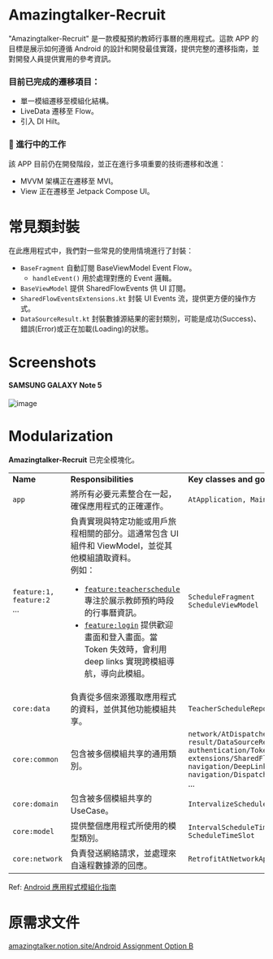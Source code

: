 
# Amazingtalker-Recruit
"Amazingtalker-Recruit" 是一款模擬預約教師行事曆的應用程式。這款 APP 的目標是展示如何遵循 Android 的設計和開發最佳實踐，提供完整的遷移指南，並對開發人員提供實用的參考資訊。

### 目前已完成的遷移項目：

- 單一模組遷移至模組化結構。
- LiveData 遷移至 Flow。
- 引入 DI Hilt。

### 🚧 進行中的工作

該 APP 目前仍在開發階段，並正在進行多項重要的技術遷移和改進：

- MVVM 架構正在遷移至 MVI。
- View 正在遷移至 Jetpack Compose UI。

#  常見類封裝
在此應用程式中，我們對一些常見的使用情境進行了封裝：
- <code>BaseFragment</code>  自動訂閱 BaseViewModel Event Flow。
    - <code>handleEvent()</code>  用於處理對應的 Event 邏輯。
- <code>BaseViewModel</code>  提供 SharedFlowEvents 供 UI 訂閱。
- <code>SharedFlowEventsExtensions.kt</code> 封裝 UI Events 流，提供更方便的操作方式。
- <code>DataSourceResult.kt</code>  封裝數據源結果的密封類別，可能是成功(Success)、錯誤(Error)或正在加載(Loading)的狀態。


#  Screenshots

#### SAMSUNG GALAXY Note 5
![image](https://github.com/azrael8576/amazingtalker-recruit-android/blob/main/amazingtalker_recruit_android_demo.gif)

# Modularization

**Amazingtalker-Recruit**  已完全模塊化。

<table>
  <tr>
   <td><strong>Name</strong>
   </td>
   <td><strong>Responsibilities</strong>
   </td>
   <td><strong>Key classes and good examples</strong>
   </td>
  </tr>
  <tr>
   <td><code>app</code>
   </td>
   <td>將所有必要元素整合在一起，確保應用程式的正確運作。
   </td>
   <td><code>AtApplication, MainActivity</code><br>
   </td>
  </tr>
  <tr>
   <td><code>feature:1,</code><br>
   <code>feature:2</code><br>
   ...
   </td>
   <td>負責實現與特定功能或用戶旅程相關的部分。這通常包含 UI 組件和 ViewModel，並從其他模組讀取資料。<br>
   例如：<br>
   <ul>
      <li><a href="https://github.com/azrael8576/amazingtalker-recruit/tree/main/feature/teacherschedule"><code>feature:teacherschedule</code></a> 專注於展示教師預約時段的行事曆資訊。</li>
      <li><a href="https://github.com/azrael8576/amazingtalker-recruit/tree/main/feature/login"><code>feature:login</code></a> 提供歡迎畫面和登入畫面。當 Token 失效時，會利用 deep links 實現跨模組導航，導向此模組。</li>
      </ul>
   </td>
   <td><code>ScheduleFragment</code><br>
   <code>ScheduleViewModel</code>
   </td>
  </tr>
  <tr>
   <td><code>core:data</code>
   </td>
   <td>負責從多個來源獲取應用程式的資料，並供其他功能模組共享。
   </td>
   <td><code>TeacherScheduleRepository</code><br>
   </td>
  </tr>
  <tr>
   <td><code>core:common</code>
   </td>
   <td>包含被多個模組共享的通用類別。
   </td>
   <td><code>network/AtDispatchers</code><br>
   <code>result/DataSourceResult</code><br>
   <code>authentication/TokenManager</code><br>
   <code>extensions/SharedFlowEventsExtensions</code><br>
   <code>navigation/DeepLinks</code><br>
   <code>navigation/DispatchersModule</code><br>
      ...
   </td>
  </tr>
  <tr>
   <td><code>core:domain</code>
   </td>
   <td>包含被多個模組共享的 UseCase。
   </td>
   <td>   <code>IntervalizeScheduleUseCase</code><br>
   </td>
  </tr>
  <tr>
   <td><code>core:model</code>
   </td>
   <td>提供整個應用程式所使用的模型類別。
   </td>
   <td><code>IntervalScheduleTimeSlot</code><br>
   <code>ScheduleTimeSlot</code>
   </td>
  </tr>
  <tr>
   <td><code>core:network</code>
   </td>
   <td>負責發送網絡請求，並處理來自遠程數據源的回應。
   </td>
   <td><code>RetrofitAtNetworkApi</code>
   </td>
  </tr>
</table>

Ref: [Android 應用程式模組化指南](https://powerful-cobweb-577.notion.site/Android-Assignment-Option-B-8271343ed7d64dcf9b7ea795aaf59293)


# 原需求文件
[amazingtalker.notion.site/Android Assignment Option B](https://powerful-cobweb-577.notion.site/Android-Assignment-Option-B-8271343ed7d64dcf9b7ea795aaf59293)
